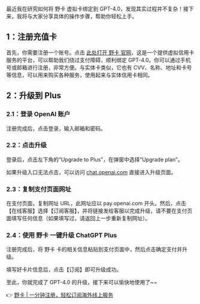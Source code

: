 最近我在研究如何将 野卡 虚拟卡绑定到 GPT-4.0，发现其实过程并不复杂！接下来，我将与大家分享具体的操作步骤，帮助你轻松上手。

## 1：注册充值卡

首先，你需要注册一个账号。点击 [此处打开 野卡 官网](https://bit.ly/bewildcard)，这是一个提供虚拟信用卡服务的平台，可以帮助我们绕过支付障碍，顺利绑定 GPT-4.0。你可以通过手机号或邮箱进行注册，非常方便。与实体卡类似，它也有 CVV、名称、地址和卡号等信息，可以用来购买各种服务，使用起来与实体信用卡相同。

## 2：升级到 Plus

### 2.1：登录 OpenAI 账户

注册完成后，点击登录，输入邮箱和密码。

### 2.2：点击升级

登录后，点击左下角的“Upgrade to Plus”，在弹窗中选择“Upgrade plan”。

如果升级入口无法点击，可以访问 [chat.openai.com](https://chat.openai.com/invite/accepted) 直接进入升级页面。

### 2.3：复制支付页面网址

在支付页面，复制网址 URL，此网址应以 pay.openai.com 开头。然后，点击【在线客服】选择【订阅客服】，并将链接发给客服以完成升级，请不要在支付页面填写任何信息（如果填写过，请返回上一步重新复制网址）。

### 2.4：使用 野卡 一键升级 ChatGPT Plus

注册完成后，将 野卡 卡的相关信息粘贴到支付页面中，然后点击确定支付并升级。

填写好卡片信息后，点击【订阅】即可升级成功。

至此，你就完成了 GPT-4.0 的升级，接下来可以愉快地使用了~~ 

👉 [野卡 | 一分钟注册，轻松订阅海外线上服务](https://bit.ly/bewildcard)